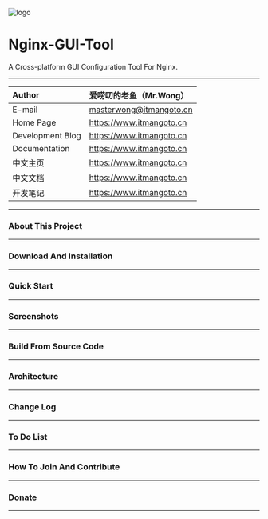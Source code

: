 ![logo](https://www.itmangoto.cn/wp-content/uploads/2018/05/logo_nginx_gui_tool.jpg)

# Nginx-GUI-Tool

A Cross-platform GUI Configuration Tool For Nginx.

****

| Author | 爱唠叨的老鱼（Mr.Wong）|
| :------ | :--------- |
| E-mail | masterwong@itmangoto.cn |
| Home Page | https://www.itmangoto.cn |
| Development Blog | https://www.itmangoto.cn |
| Documentation | https://www.itmangoto.cn |
| 中文主页 | https://www.itmangoto.cn |
| 中文文档 | https://www.itmangoto.cn |
| 开发笔记 | https://www.itmangoto.cn |

****

### About This Project

****

### Download And Installation

****

### Quick Start

****

### Screenshots

****

### Build From Source Code

****

### Architecture

****

### Change Log

****

### To Do List

****

### How To Join And Contribute

****

### Donate

****
